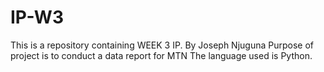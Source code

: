 # IP-W3
This is a repository containing WEEK 3 IP.
By Joseph Njuguna
Purpose of project is to conduct a data report for MTN 
The language used is Python.
